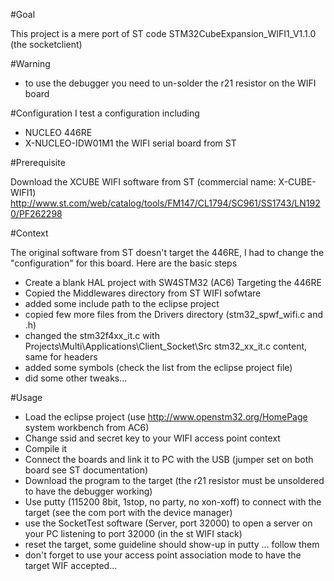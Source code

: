 #Goal

This project is a mere port of ST code STM32CubeExpansion_WIFI1_V1.1.0 (the socketclient)

#Warning
* to use the debugger you need to un-solder the r21 resistor on the WIFI board 

#Configuration
I test a configuration including
* NUCLEO 446RE
* X-NUCLEO-IDW01M1 the WIFI serial board from ST

#Prerequisite

Download the XCUBE WIFI software from ST (commercial name: X-CUBE-WIFI1)
http://www.st.com/web/catalog/tools/FM147/CL1794/SC961/SS1743/LN1920/PF262298

#Context

The original software from ST doesn't target the 446RE, I had to change the "configuration" for this board.
Here are the basic steps
* Create a blank HAL project with SW4STM32 (AC6) Targeting the 446RE
* Copied the Middlewares directory from ST WIFI sofwtare
* added some include path to the eclipse project
* copied few more files from the Drivers directory (stm32_spwf_wifi.c and .h)
* changed the stm32f4xx_it.c with Projects\Multi\Applications\Client_Socket\Src stm32_xx_it.c content, same for headers
* added some symbols (check the list from the eclipse project file)
* did some other tweaks...

#Usage

* Load the eclipse project (use http://www.openstm32.org/HomePage system workbench from AC6)
* Change ssid and secret key to your WIFI access point context
* Compile it
* Connect the boards and link it to PC with the USB (jumper set on both board see ST documentation)
* Download the program to the target (the r21 resistor must be unsoldered to have the debugger working)
* Use putty (115200 8bit, 1stop, no party, no xon-xoff) to connect with the target (see the com port with the device manager)
* use the SocketTest software (Server, port 32000) to open a server on your PC listening to port 32000 (in the st WIFI stack)
* reset the target, some guideline should show-up in putty ... follow them
* don't forget to use your access point association mode to have the target WIF accepted...

